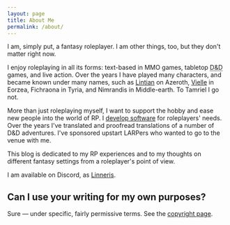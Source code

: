 ```yaml
---
layout: page
title: About Me
permalink: /about/
---
```


I am, simply put, a fantasy roleplayer. I am other things, too, but they don't matter right now.

I enjoy roleplaying in all its forms: text-based in MMO games, tabletop <abbr title="Dungeons & Dragons">D&D</abbr> games, and live action. Over the years I have played many characters, and became known under many names, such as [Lintian](/lintian/) on Azeroth, [Vielle](/vielle/) in Eorzea, Fichraona in Tyria, and Nimrandis in Middle-earth. To Tamriel I go not.

More than just roleplaying myself, I want to support the hobby and ease new people into the world of RP. I [develop software](/projects/) for roleplayers' needs. Over the years I've translated and proofread translations of a number of D&D adventures. I've sponsored upstart LARPers who wanted to go to the venue with me.

This blog is dedicated to my RP experiences and to my thoughts on different fantasy settings from a roleplayer's point of view.

I am available on Discord, as [Linneris](https://discord.com/users/229300241910857729).


## Can I use your writing for my own purposes?

Sure — under specific, fairly permissive terms. See the [copyright page](/copyright/).
